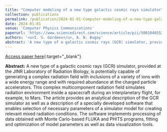 ```yaml
---
title: "Computer modeling of a new type galactic cosmic rays simulator"
collection: publications
permalink: /publication/2024-01-01-Computer-modeling-of-a-new-type-galactic-cosmic-rays-simulator
date: 2024-01-01
venue: 'Computer Physics Communications'
paperurl: 'https://www.sciencedirect.com/science/article/pii/S0010465524002698'
authors: '<u>I. S. Gordeev</u>, A. N. Bugay'
abstract: 'A new type of a galactic cosmic rays (GCR) simulator, provided at the JINR Laboratory of Radiation Biology, is potentially capable of generating a complex radiation field with inclusions of a variety of ions with a wide energy range and with required abundance at the charged particle accelerators. This complex multicomponent radiation field simulates radiation environment inside a spacecraft during an interplanetary flight, for example, to Mars. The article provides an analytical description of the GCR simulator as well as a description of a specially developed software that enables selection of necessary parameters of a simulator model for creating relevant mixed radiation conditions. The software implements processing of data obtained with Monte Carlo-based FLUKA and PHITS programs, fitting and optimization of model parameters as well as data visualization tools.'
---
```


[Access paper here](https://www.sciencedirect.com/science/article/pii/S0010465524002698){:target="_blank"}

**Abstract:** A new type of a galactic cosmic rays (GCR) simulator, provided at the JINR Laboratory of Radiation Biology, is potentially capable of generating a complex radiation field with inclusions of a variety of ions with a wide energy range and with required abundance at the charged particle accelerators. This complex multicomponent radiation field simulates radiation environment inside a spacecraft during an interplanetary flight, for example, to Mars. The article provides an analytical description of the GCR simulator as well as a description of a specially developed software that enables selection of necessary parameters of a simulator model for creating relevant mixed radiation conditions. The software implements processing of data obtained with Monte Carlo-based FLUKA and PHITS programs, fitting and optimization of model parameters as well as data visualization tools.
